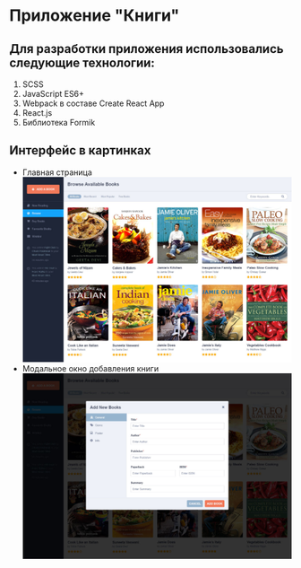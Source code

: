 # Приложение "Книги"

## Для разработки приложения использовались следующие технологии:
1. SCSS
2. JavaScript ES6+
3. Webpack в составе Create React App
4. React.js
5. Библиотека Formik

## Интерфейс в картинках
- Главная страница
![Главная страница](https://github.com/agafonovim/cookbooks/blob/master/docs/preview_1.jpg)
- Модальное окно добавления книги
![Модальное окно](https://github.com/agafonovim/cookbooks/blob/master/docs/preview_5.jpg)
